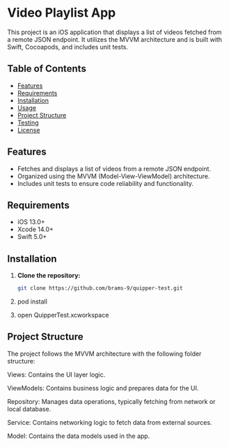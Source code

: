 # Video Playlist App

This project is an iOS application that displays a list of videos fetched from a remote JSON endpoint. It utilizes the MVVM architecture and is built with Swift, Cocoapods, and includes unit tests.

## Table of Contents

- [Features](#features)
- [Requirements](#requirements)
- [Installation](#installation)
- [Usage](#usage)
- [Project Structure](#project-structure)
- [Testing](#testing)
- [License](#license)

## Features

- Fetches and displays a list of videos from a remote JSON endpoint.
- Organized using the MVVM (Model-View-ViewModel) architecture.
- Includes unit tests to ensure code reliability and functionality.

## Requirements

- iOS 13.0+
- Xcode 14.0+
- Swift 5.0+

## Installation

1. **Clone the repository:**
   ```bash
   git clone https://github.com/brams-9/quipper-test.git

2. pod install

3. open QuipperTest.xcworkspace


## Project Structure
The project follows the MVVM architecture with the following folder structure:

 Views: Contains the UI layer logic.

 ViewModels: Contains business logic and prepares data for the UI.

 Repository: Manages data operations, typically fetching from network or local database.

 Service: Contains networking logic to fetch data from external sources.

 Model: Contains the data models used in the app.


